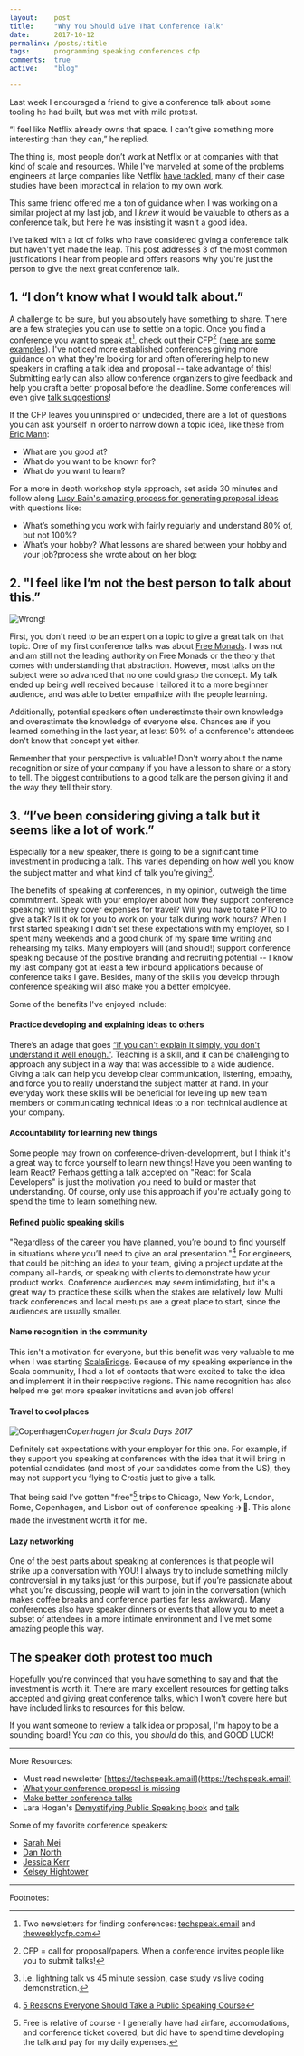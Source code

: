 ```yaml
---
layout:    post
title:     "Why You Should Give That Conference Talk"
date:      2017-10-12
permalink: /posts/:title
tags:      programming speaking conferences cfp
comments:  true
active:    "blog"

---
```


Last week I encouraged a friend to give a conference talk about some tooling he had built, but was met with mild protest.

“I feel like Netflix already owns that space. I can’t give something more interesting than they can,” he replied.

The thing is, most people don’t work at Netflix or at companies with that kind of scale and resources. While I've marveled at some of the problems engineers at large companies like Netflix [have tackled](https://www.youtube.com/watch?v=Q4nniyAarbs), many of their case studies have been impractical in relation to my own work. 

This same friend offered me a ton of guidance when I was working on a similar project at my last job, and I *knew* it would be valuable to others as a conference talk, but here he was insisting it wasn't a good idea. 

I've talked with a lot of folks who have considered giving a conference talk but haven't yet made the leap. This post addresses 3 of the most common justifications I hear from people and offers reasons why you're just the person to give the next great conference talk. 

## 1. “I don’t know what I would talk about.”

A challenge to be sure, but you absolutely have something to share. There are a few strategies you can use to settle on a topic. Once you find a conference you want to speak at[^1], check out their CFP[^2] ([here are](https://www.thestrangeloop.com/cfp.html) [some examples](http://cfp.rubyconf.org/events/rubyconf2017)). I've noticed more established conferences giving more guidance on what they're looking for and often offerering help to new speakers in crafting a talk idea and proposal -- take advantage of this! Submitting early can also allow conference organizers to give feedback and help you craft a better proposal before the deadline. Some conferences will even give [talk suggestions](https://www.alterconf.com/news/having-trouble-coming-talk-ideas)! 

If the CFP leaves you uninspired or undecided, there are a lot of questions you can ask yourself in order to narrow down a topic idea, like these from [Eric Mann](https://ttmm.io/biz/choose-a-conference-topic/):

* What are you good at?
* What do you want to be known for?
* What do you want to learn?

For a more in depth workshop style approach, set aside 30 minutes and follow along [Lucy Bain's amazing process for generating proposal ideas](http://lucybain.com/blog/2016/conference-proposal-ideas/) with questions like:

* What’s something you work with fairly regularly and understand 80% of, but not 100%?
* What’s your hobby? What lessons are shared between your hobby and your job?process she wrote about on her blog:

[^1]: Two newsletters for finding conferences: [techspeak.email](https://techspeak.email/) and [theweeklycfp.com](http://theweeklycfp.com/)

[^2]: CFP = call for proposal/papers. When a conference invites people like you to submit talks!


## 2. "I feel like I’m not the best person to talk about this.”

![Wrong!](https://media.giphy.com/media/l1IY5J4Cfw8JLi40M/giphy.gif)

First, you don't need to be an expert on a topic to give a great talk on that topic. One of my first conference talks was about [Free Monads](https://www.youtube.com/watch?v=U0lK0hnbc4U). I was not and am still not the leading authority on Free Monads or the theory that comes with understanding that abstraction. However, most talks on the subject were so advanced that no one could grasp the concept. My talk ended up being well received because I tailored it to a more beginner audience, and was able to better empathize with the people learning. 

Additionally, potential speakers often underestimate their own knowledge and overestimate the knowledge of everyone else. Chances are if you learned something in the last year, at least 50% of a conference's attendees don't know that concept yet either.

Remember that your perspective is valuable! Don't worry about the name recognition or size of your company if you have a lesson to share or a story to tell. The biggest contributions to a good talk are the person giving it and the way they tell their story.

## 3. “I’ve been considering giving a talk but it seems like a lot of work.”

Especially for a new speaker, there is going to be a significant time investment in producing a talk. This varies depending on how well you know the subject matter and what kind of talk you're giving[^3].

[^3]: i.e. lightning talk vs 45 minute session, case study vs live coding demonstration.

The benefits of speaking at conferences, in my opinion, outweigh the time commitment. Speak with your employer about how they support conference speaking: will they cover expenses for travel? Will you have to take PTO to give a talk? Is it ok for you to work on your talk during work hours? When I first started speaking I didn’t set these expectations with my employer, so I spent many weekends and a good chunk of my spare time writing and rehearsing my talks. Many employers will (and should!) support conference speaking because of the positive branding and recruiting potential -- I know my last company got at least a few inbound applications because of conference talks I gave. Besides, many of the skills you develop through conference speaking will also make you a better employee. 

Some of the benefits I've enjoyed include:

#### Practice developing and explaining ideas to others

There’s an adage that goes [“if you can't explain it simply, you don't understand it well enough.”](https://skeptics.stackexchange.com/questions/8742/did-einstein-say-if-you-cant-explain-it-simply-you-dont-understand-it-well-en). Teaching is a skill, and it can be challenging to approach any subject in a way that was accessible to a wide audience. Giving a talk can help you develop clear communication, listening, empathy, and force you to really understand the subject matter at hand. In your everyday work these skills will be beneficial for leveling up new team members or communicating technical ideas to a non technical audience at your company.

#### Accountability for learning new things

Some people may frown on conference-driven-development, but I think it's a great way to force yourself to learn new things! Have you been wanting to learn React? Perhaps getting a talk accepted on "React for Scala Developers" is just the motivation you need to build or master that understanding. Of course, only use this approach if you're actually going to spend the time to learn something new.

#### Refined public speaking skills

"Regardless of the career you have planned, you’re bound to find yourself in situations where you’ll need to give an oral presentation."[^4] For engineers, that could be pitching an idea to your team, giving a project update at the company all-hands, or speaking with clients to demonstrate how your product works. Conference audiences may seem intimidating, but it's a great way to practice these skills when the stakes are relatively low. Multi track conferences and local meetups are a great place to start, since the audiences are usually smaller.

[^4]: [5 Reasons Everyone Should Take a Public Speaking Course](http://college.usatoday.com/2014/01/16/5-reasons-everyone-should-take-a-public-speaking-course/)

#### Name recognition in the community

This isn't a motivation for everyone, but this benefit was very valuable to me when I was starting [ScalaBridge](http://www.scalabridge.org). Because of my speaking experience in the Scala community, I had a lot of contacts that were excited to take the idea and implement it in their respective regions. This name recognition has also helped me get more speaker invitations and even job offers!

#### Travel to cool places

![Copenhagen](https://s3-us-west-1.amazonaws.com/blog.krobinson.me/posts/images/copenhagen.JPG)*Copenhagen for Scala Days 2017*

Definitely set expectations with your employer for this one. For example, if they support you speaking at conferences with the idea that it will bring in potential candidates (and most of your candidates come from the US), they may not support you flying to Croatia just to give a talk.

That being said I’ve gotten "free"[^5] trips to Chicago, New York, London, Rome, Copenhagen, and Lisbon out of conference speaking ✈️🎉. This alone made the investment worth it for me.

[^5]: Free is relative of course - I generally have had airfare, accomodations, and conference ticket covered, but did have to spend time developing the talk and pay for my daily expenses.

#### Lazy networking

One of the best parts about speaking at conferences is that people will strike up a conversation with YOU! I always try to include something mildly controversial in my talks just for this purpose, but if you’re passionate about what you’re discussing, people will want to join in the conversation (which makes coffee breaks and conference parties far less awkward). Many conferences also have speaker dinners or events that allow you to meet a subset of attendees in a more intimate environment and I've met some amazing people this way.

## The speaker doth protest too much

Hopefully you're convinced that you have something to say and that the investment is worth it. There are many excellent resources for getting talks accepted and giving great conference talks, which I won't covere here but have included links to resources for this below. 

If you want someone to review a talk idea or proposal, I'm happy to be a sounding board! You *can* do this, you *should* do this, and GOOD LUCK!

----------

More Resources:

* Must read newsletter [https://techspeak.email](https://techspeak.email)
* [What your conference proposal is missing](http://www.sarahmei.com/blog/2014/04/07/what-your-conference-proposal-is-missing/)
* [Make better conference talks](https://jvns.ca/blog/2016/06/06/make-better-conference-talks/)
* Lara Hogan's [Demystifying Public Speaking book](https://abookapart.com/products/demystifying-public-speaking) and [talk](https://www.youtube.com/watch?v=20GYQcBhXDo)

Some of my favorite conference speakers:

* [Sarah Mei](http://confreaks.tv/presenters/sarah-mei)
* [Dan North](https://dannorth.net/talks/)
* [Jessica Kerr](http://jessitron.com/talks.html)
* [Kelsey Hightower](https://www.youtube.com/results?search_query=kelsey+hightower)

----------

Footnotes: